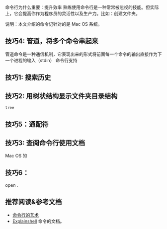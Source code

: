 
命令行为什么重要：提升效率
熟练使用命令行是一种常常被忽视的技能。但实际上，它会提高你作为程序员的灵活性以及生产力。比如：创建文件夹。



说明：本文介绍的命令记针对的是 Mac OS 系统。

## 技巧4: 管道，将多个命令串起来
管道命令是一种通信机制，它表现出来的形式将前面每一个命令的输出直接作为下一个进程的输入（stdin）
命令行支持

## 技巧1: 搜索历史

## 技巧2: 用树状结构显示文件夹目录结构

```bash
tree 
```

## 技巧5：通配符

## 技巧3: 查阅命令行使用文档
Mac OS 的

## 技巧6：

open .


## 推荐阅读&参考文档
* [命令行的艺术](https://github.com/jlevy/the-art-of-command-line/blob/master/README-zh.md)
* [Explainshell](https://explainshell.com/) 命令的文档。


